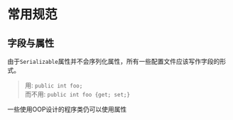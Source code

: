 # 常用规范

## 字段与属性

由于`Serializable`属性并不会序列化属性，所有一些配置文件应该写作字段的形式。

> 用: `public int foo;` </br> 而不用: `public int foo {get; set;}` 

一些使用OOP设计的程序类仍可以使用属性